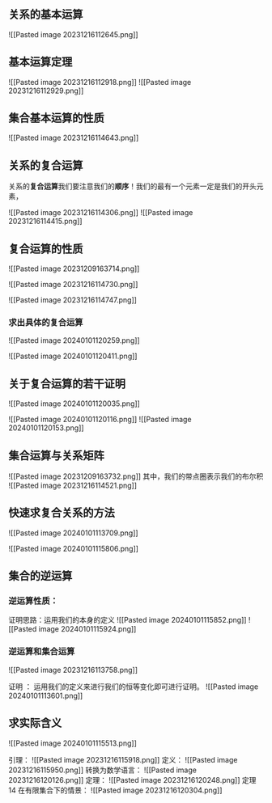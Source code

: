 ## 关系的基本运算
![[Pasted image 20231216112645.png]]
## 基本运算定理
![[Pasted image 20231216112918.png]]
![[Pasted image 20231216112929.png]]
## 集合基本运算的性质
![[Pasted image 20231216114643.png]]



## 关系的复合运算


关系的**复合运算**我们要注意我们的**顺序**！我们的最有一个元素一定是我们的开头元素， 

![[Pasted image 20231216114306.png]]
![[Pasted image 20231216114415.png]]


## 复合运算的性质
![[Pasted image 20231209163714.png]]

![[Pasted image 20231216114730.png]]

![[Pasted image 20231216114747.png]]

### 求出具体的复合运算
![[Pasted image 20240101120259.png]]

![[Pasted image 20240101120411.png]]

## 关于复合运算的若干证明
![[Pasted image 20240101120035.png]]

![[Pasted image 20240101120116.png]]
![[Pasted image 20240101120153.png]]



## 集合运算与关系矩阵
![[Pasted image 20231209163732.png]]
其中，我们的带点圈表示我们的布尔积
![[Pasted image 20231216114521.png]]

## 快速求复合关系的方法
![[Pasted image 20240101113709.png]]

![[Pasted image 20240101115806.png]]

## 集合的逆运算
### 逆运算性质：
证明思路：运用我们的本身的定义
![[Pasted image 20240101115852.png]]
![[Pasted image 20240101115924.png]]




### 逆运算和集合运算
![[Pasted image 20231216113758.png]]

证明 ：
运用我们的定义来进行我们的恒等变化即可进行证明。
![[Pasted image 20240101113601.png]]


## 求实际含义
![[Pasted image 20240101115513.png]]




引理：
![[Pasted image 20231216115918.png]]
定义：
![[Pasted image 20231216115950.png]]
转换为数学语言：
![[Pasted image 20231216120126.png]]
定理：
![[Pasted image 20231216120248.png]]
定理 14 在有限集合下的情景：
![[Pasted image 20231216120304.png]]
